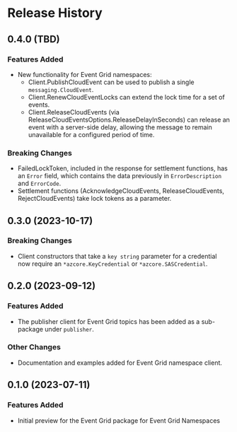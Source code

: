 # Release History

## 0.4.0 (TBD)

### Features Added

- New functionality for Event Grid namespaces: 
  - Client.PublishCloudEvent can be used to publish a single `messaging.CloudEvent`.
  - Client.RenewCloudEventLocks can extend the lock time for a set of events.
  - Client.ReleaseCloudEvents (via ReleaseCloudEventsOptions.ReleaseDelayInSeconds) can release an event with a 
    server-side delay, allowing the message to remain unavailable for a configured period of time.

### Breaking Changes

- FailedLockToken, included in the response for settlement functions, has an `Error` field, which contains the data previously
  in `ErrorDescription` and `ErrorCode`.
- Settlement functions (AcknowledgeCloudEvents, ReleaseCloudEvents, RejectCloudEvents) take lock tokens as a parameter.

## 0.3.0 (2023-10-17)

### Breaking Changes

- Client constructors that take a `key string` parameter for a credential now require an `*azcore.KeyCredential` or `*azcore.SASCredential`.

## 0.2.0 (2023-09-12)

### Features Added

- The publisher client for Event Grid topics has been added as a sub-package under `publisher`.

### Other Changes

- Documentation and examples added for Event Grid namespace client.

## 0.1.0 (2023-07-11)

### Features Added

- Initial preview for the Event Grid package for Event Grid Namespaces
